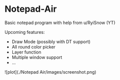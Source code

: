 # Notepad-Air
Basic notepad program with help from u/RyiSnow (YT)

Upcoming features:

- Draw Mode (possibly with DT support)
- All round color picker
- Layer function
- Multiple window support
- ...


![plot](./Notepad Air/images/screenshot.png)
